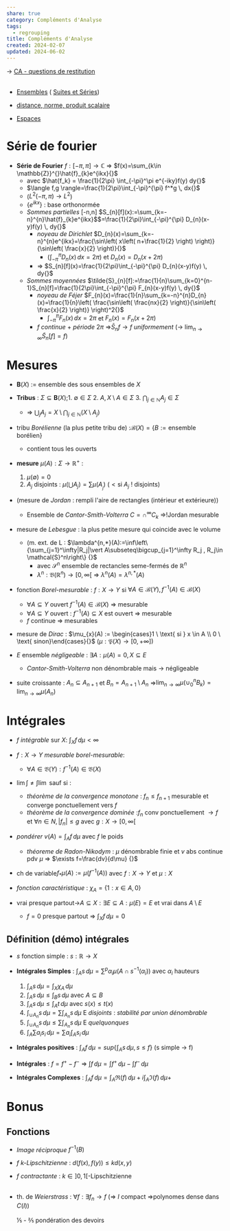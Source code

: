 ```yaml
---  
share: true  
category: Compléments d'Analyse  
tags:  
  - regrouping  
title: Compléments d'Analyse  
created: 2024-02-07  
updated: 2024-06-02  
---  
```

→ [CA - questions de restitution](CA%20-%20questions%20de%20restitution.md)  
&nbsp;  
  
- [Ensembles](Ensembles.md)    ( [Suites et Séries](Suites%20et%20S%C3%A9ries.md))  
  
- [distance, norme, produit scalaire](distance,%20norme,%20produit%20scalaire.md)  
  
- [Espaces](Espaces.md)  
# Série de fourier  
  
- **Série de Fourier** $f:[-\pi,\pi]\to \mathbb{C}{}$ ⇒ $f(x)=\sum_{k\in \mathbb{Z}}^{}\hat{f}_{k}e^{ikx}{}$  
	- avec $\hat{f_k} = \frac{1}{2\pi} \int_{-\pi}^\pi e^{-iky}f(y) dy{}$  
	- $\langle f,g \rangle=\frac{1}{2\pi}\int_{-\pi}^{\pi} f^*g \, dx{}$   
	- ($L^{2}(-\pi,\pi)\to L^{2}{}$)     
	- $\{ e^{ikx} \}{}$ : base orthonormée  
	- *Sommes partielles* \[-n,n\] $S_{n}[f](x):=\sum_{k=-n}^{n}\hat{f}_{k}e^{ikx}$$=\frac{1}{2\pi}\int_{-\pi}^{\pi} D_{n}(x-y)f(y) \, dy{}$  
		- *noyeau de Dirichlet* $D_{n}(x)=\sum_{k=-n}^{n}e^{ikx}=\frac{\sin\left( x\left( n+\frac{1}{2} \right) \right)}{\sin\left( \frac{x}{2} \right)}{}$   
			- ($\int_{-\pi}^{\pi} D_{n}(x) \, dx=2\pi{}$) et $D_{n}(x) = D_{n}(x+2\pi){}$  
		- ⇒ $S_{n}[f](x)=\frac{1}{2\pi}\int_{-\pi}^{\pi} D_{n}(x-y)f(y) \, dy{}$  
	- *Sommes moyennées* $\tilde{S}_{n}[f]:=\frac{1}{n}\sum_{k=0}^{n-1}S_{n}[f]=\frac{1}{2\pi}\int_{-\pi}^{\pi} F_{n}(x-y)f(y) \, dy{}$   
		- *noyeau de Féjer* $F_{n}(x)=\frac{1}{n}\sum_{k=-n}^{n}D_{n}(x)=\frac{1}{n}\left( \frac{\sin\left( \frac{nx}{2} \right)}{\sin\left( \frac{x}{2} \right)} \right)^2{}$  
			- $\int_{-\pi}^{\pi} F_{n}(x) \, dx=2\pi{}$ et $F_{n}(x)=F_{n}(x+2\pi){}$  
		- $f{}$ *continue* + *période* $2\pi{}$ ⇒$\bar{S}_{n}f\to f{}$ *uniformement* (→ $\lim_{ n \to \infty }\tilde S _{n}[f]=f{}{}$)  
# Mesures  
  
- $\mathbf{B}(X){}$ := ensemble des sous ensembles de $X{}$  
  
- **Tribus** : $\Sigma \subseteq \mathbf{B}(X){}$;1. $\emptyset \in  \Sigma{}$ 2. $A,X\setminus A\in \Sigma{}$ 3. $\bigcap _{j\in \mathbb{N}}A_{j}\in \Sigma{}$  
	- ⇒ $\bigcup_{j}A_{j}=X\setminus\bigcap_{j\in \mathbb{N}}(X\setminus A_{j}) {}$   
  
- tribu *Borélienne* (la plus petite tribu de) :$\mathcal{B}(X)=\{ B:=\text{ensemble borélien}\}{}$  
	- contient tous les ouverts  
  
- **mesure** $\mu(A):\Sigma \to \mathbb{R}^+{}$ :  
	1. $\mu(\emptyset )=0{}$  
	2. $A_{j}{}$ disjoints : $\mu(\bigcup A_{j})= \sum\mu(A_{_{j}}){}$   ($<{}$si $A_{j}{}$ ! disjoints)  
  
- (mesure de *Jordan* : rempli l'aire de rectangles (intérieur et extérieure))  
	- Ensemble de *Cantor-Smith-Volterra* $C=\cap^\infty C_{k}{}$ ⇒!Jordan mesurable  
  
- mesure de *Lebesgue* : la plus petite mesure qui coincide avec le volume  
	- (m. ext. de L : $\lambda^{n,*}(A):=\inf\left\{\sum_{j=1}^\infty|R_j|\vert A\subseteq\bigcup_{j=1}^\infty R_j , R_j\in \mathcal{S}^n\right\}   {}$   
		- avec $\mathcal{S}^{n}{}$ ensemble de rectancles seme-fermés de $\mathbb{R}^n{}$  
		- $\lambda^n:\mathfrak{B}(\mathbb{R}^n)\rightarrow[0,\infty[$ ⇒ $\lambda^n(A)=\lambda^{n,*}(A){}$  
  
- fonction *Borel-mesurable* : $f:X\to Y{}$  si $\forall A\in \mathcal{B}(Y),f^{-1}(A)\in \mathcal{B}(X){}$  
	- $\forall A\subseteq Y{}$ ouvert $f^{-1}(A)\in \mathcal{B}(X){}$ ⇒ mesurable  
	- $\forall A\subseteq Y{}$ ouvert : $f^{-1}(A)\subseteq X{}$ est ouvert ⇒ mesurable  
	- $f{}$ continue ⇒ mesurables  
  
- mesure de *Dirac* : $\mu_{x}(A) := \begin{cases}1 \ \text{ si } x \in A \\ 0 \ \text{ sinon}\end{cases}{}$  ($\mu : \mathfrak{P}(X) \to [0,+\infty]{}$)  
  
- $E{}$ ensemble *négligeable* :  $\exists A:\mu (A)=0, X\subseteq E{}$  
	- *Cantor-Smith-Volterra* non dénombrable mais → négligeable  
  
- suite croissante : $A_{n}\subseteq A_{n+1}{}$  et $B_{n}=A_{n+1}\setminus A_{n}{}$ ⇒$\lim_{ n \to \infty }\mu (\cup_{0}^n B_{k})=\lim_{ n \to \infty }\mu(A_{n}){}$  
# Intégrales  
  
- $f{}$ *intégrable* sur $X{}$: $\int _{X}f \, d\mu<\infty{}$  
  
- $f:X\to Y{}$ *mesurable*  *borel-mesurable*:  
	- $\forall A\in \mathfrak{B}(Y):f^{-1}(A)\in \mathfrak{B}(X){}$  
  
- $\lim \int \neq \int \lim{}$ sauf si :  
	- *théorème de la convergence monotone* : $f_{n}\leq f_{n+1}{}$ mesurable et converge ponctuellement vers $f{}$  
	- *théorème de la convergence dominée* :$f_{n}{}$ conv ponctuellement $\to f{}$ et $\forall n\in N,|f_{n}|\leq g{}$  avec $g:X\to[0,\infty[{}$  
  
- *pondérer* $v(A)=\int _{A}f \, d\mu{}$ avec $f{}$ le poids  
	- *théoreme de Radon-Nikodym* : $\mu{}$ dénombrable finie et $v{}$ abs continue pdv $\mu{}$ ⇒ $\exists f=\frac{dv}{d\mu} {}$  
  
- ch de variable$f_{*}\mu(A):=\mu (f^{-1}(A)){}$ avec $f:X\to Y{}$ et $\mu:X{}$  
  
- *fonction caractéristique* : $\chi_{A}=\left\{  1:x\in A,0 \}\right.{}$  
  
- vrai presque partout→$A\subseteq X:\exists E\subseteq A:\mu(E)=E{}$ et vrai dans $A\setminus E{}$  
	- $f=0{}$ presque partout ⇒ $\int _{X}f \, d\mu{}=0$  
## Définition (démo) intégrales  
  
- $s{}$ fonction simple : $s:\mathbb{R}\to X{}$  
  
- **Intégrales Simples** : $\int _{A}s \, d\mu=\sum^p\alpha_{i}\mu(A\cap s ^{-1}(\alpha_{i})){}$  avec $\alpha_{i}{}$ hauteurs  
	1. $\int _{A}s \, d\mu=\int _{X}\chi_{A} \, d\mu{}$  
	2. $\int _{A}s \, d\mu\leq \int _{B}s \, d\mu{}$ avec $A\subseteq B{}$  
	3. $\int _{A}s \, d\mu\leq \int _{A}t \, d\mu{}$ avec $s(x)\leq t(x){}$  
	4. $\int _{\cup A_{n}}s \, d\mu=\sum\int _{A_{n}}s \, d\mu{}$  E *disjoints* : *stabilité par union dénombrable*  
	5. $\int _{\cup A_{n}}s \, d\mu\leq\sum\int _{A_{n}}s \, d\mu{}$  E *quelquonques*  
	6. $\int _{A}\sum a_{i}s_{i} \, d\mu=\sum a_{i}\int _{A}s_{i} \, d\mu{}$  
  
- **Intégrales positives** : $\int _{A}f \, d\mu=sup\left\{  \int _{A}s \, d\mu, s\leq f  \right\}{}$ (s simple → f)  
  
- **Intégrales** : $f=f^+{}-f^-$ ⇒ $\int f \, d\mu=\int f^+ \, d\mu-\int f^- \, d\mu{}$  
  
- **Intégrales Complexes** : $\int _{A}f \, d\mu{}=\int _{A} \mathfrak{R}(f)\, d\mu+i\int _{A} \mathfrak{I}(f)\, d\mu+$  
# Bonus  
## Fonctions  
  
- *Image réciproque* $f^{-1}(B){}$  
  
- $f{}$ *k-Lipschitzienne* : $d(f(x),f(y))\leq kd(x,y){}$    
  
- $f{}$ *contractante* : $k\in ]0,1[{}$-Lipschitzienne  
&nbsp;  
  
- th. de *Weierstrass* : $\forall f:\exists f_{n}\to f{}$ (⇒ $I{}$ compact ⇒polynomes dense dans $C(I){}$)  
&nbsp;  
⅕ - ⅖ pondération des devoirs  
